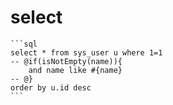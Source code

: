 select
===

	```sql
    select * from sys_user u where 1=1
    -- @if(isNotEmpty(name)){
        and name like #{name}
    -- @}
    order by u.id desc
	```

